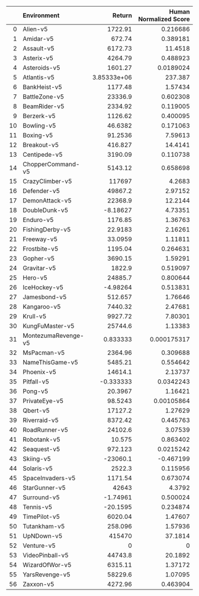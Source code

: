 |    | Environment         |           Return |   Human Normalized Score |
|---:|:--------------------|-----------------:|-------------------------:|
|  0 | Alien-v5            |   1722.91        |              0.216686    |
|  1 | Amidar-v5           |    672.74        |              0.389181    |
|  2 | Assault-v5          |   6172.73        |             11.4518      |
|  3 | Asterix-v5          |   4264.79        |              0.488923    |
|  4 | Asteroids-v5        |   1601.27        |              0.0189024   |
|  5 | Atlantis-v5         |      3.85333e+06 |            237.387       |
|  6 | BankHeist-v5        |   1177.48        |              1.57434     |
|  7 | BattleZone-v5       |  23336.9         |              0.602308    |
|  8 | BeamRider-v5        |   2334.92        |              0.119005    |
|  9 | Berzerk-v5          |   1126.62        |              0.400095    |
| 10 | Bowling-v5          |     46.6382      |              0.171063    |
| 11 | Boxing-v5           |     91.2536      |              7.59613     |
| 12 | Breakout-v5         |    416.827       |             14.4141      |
| 13 | Centipede-v5        |   3190.09        |              0.110738    |
| 14 | ChopperCommand-v5   |   5143.12        |              0.658698    |
| 15 | CrazyClimber-v5     | 117697           |              4.2683      |
| 16 | Defender-v5         |  49867.2         |              2.97152     |
| 17 | DemonAttack-v5      |  22368.9         |             12.2144      |
| 18 | DoubleDunk-v5       |     -8.18627     |              4.73351     |
| 19 | Enduro-v5           |   1176.85        |              1.36763     |
| 20 | FishingDerby-v5     |     22.9183      |              2.16261     |
| 21 | Freeway-v5          |     33.0959      |              1.11811     |
| 22 | Frostbite-v5        |   1195.04        |              0.264631    |
| 23 | Gopher-v5           |   3690.15        |              1.59291     |
| 24 | Gravitar-v5         |   1822.9         |              0.519097    |
| 25 | Hero-v5             |  24885.7         |              0.800644    |
| 26 | IceHockey-v5        |     -4.98264     |              0.513831    |
| 27 | Jamesbond-v5        |    512.657       |              1.76646     |
| 28 | Kangaroo-v5         |   7440.32        |              2.47681     |
| 29 | Krull-v5            |   9927.72        |              7.80301     |
| 30 | KungFuMaster-v5     |  25744.6         |              1.13383     |
| 31 | MontezumaRevenge-v5 |      0.833333    |              0.000175317 |
| 32 | MsPacman-v5         |   2364.96        |              0.309688    |
| 33 | NameThisGame-v5     |   5485.21        |              0.554642    |
| 34 | Phoenix-v5          |  14614.1         |              2.13737     |
| 35 | Pitfall-v5          |     -0.333333    |              0.0342243   |
| 36 | Pong-v5             |     20.3967      |              1.16421     |
| 37 | PrivateEye-v5       |     98.5243      |              0.00105864  |
| 38 | Qbert-v5            |  17127.2         |              1.27629     |
| 39 | Riverraid-v5        |   8372.42        |              0.445763    |
| 40 | RoadRunner-v5       |  24102.6         |              3.07539     |
| 41 | Robotank-v5         |     10.575       |              0.863402    |
| 42 | Seaquest-v5         |    972.123       |              0.0215242   |
| 43 | Skiing-v5           | -23060.1         |             -0.467199    |
| 44 | Solaris-v5          |   2522.3         |              0.115956    |
| 45 | SpaceInvaders-v5    |   1171.54        |              0.673074    |
| 46 | StarGunner-v5       |  42643           |              4.3792      |
| 47 | Surround-v5         |     -1.74961     |              0.500024    |
| 48 | Tennis-v5           |    -20.1595      |              0.234874    |
| 49 | TimePilot-v5        |   6020.04        |              1.47607     |
| 50 | Tutankham-v5        |    258.096       |              1.57936     |
| 51 | UpNDown-v5          | 415470           |             37.1814      |
| 52 | Venture-v5          |      0           |              0           |
| 53 | VideoPinball-v5     |  44743.8         |             20.1892      |
| 54 | WizardOfWor-v5      |   6315.11        |              1.37172     |
| 55 | YarsRevenge-v5      |  58229.6         |              1.07095     |
| 56 | Zaxxon-v5           |   4272.96        |              0.463904    |